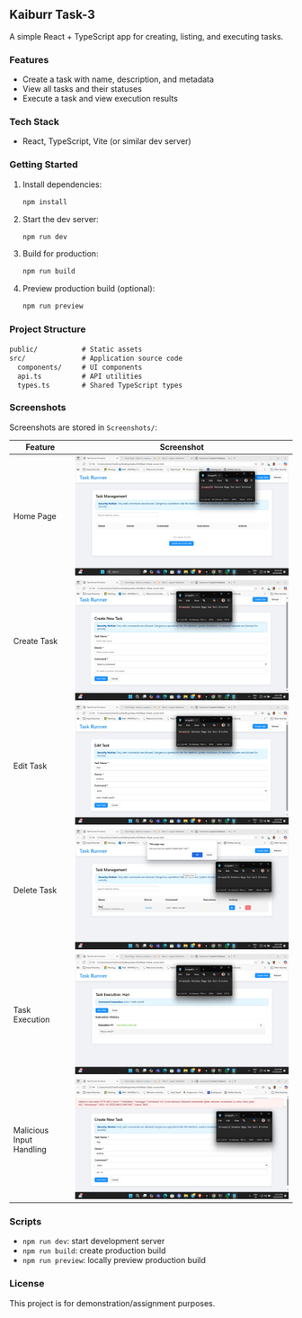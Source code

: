 ## Kaiburr Task-3

A simple React + TypeScript app for creating, listing, and executing tasks.

### Features
- Create a task with name, description, and metadata
- View all tasks and their statuses
- Execute a task and view execution results

### Tech Stack
- React, TypeScript, Vite (or similar dev server)

### Getting Started
1. Install dependencies:
   ```bash
   npm install
   ```
2. Start the dev server:
   ```bash
   npm run dev
   ```
3. Build for production:
   ```bash
   npm run build
   ```
4. Preview production build (optional):
   ```bash
   npm run preview
   ```

### Project Structure
```
public/           # Static assets
src/              # Application source code
  components/     # UI components
  api.ts          # API utilities
  types.ts        # Shared TypeScript types
```

### Screenshots
Screenshots are stored in `Screenshots/`:

| Feature | Screenshot |
|---------|------------|
| Home Page | ![Home page](Screenshots/Home%20page.jpg) |
| Create Task | ![Create Task](Screenshots/Create%20Task.jpg) |
| Edit Task | ![Edit Task](Screenshots/Edit%20Task.jpg) |
| Delete Task | ![Delete](Screenshots/Delete.jpg) |
| Task Execution | ![Execution](Screenshots/Execution.jpg) |
| Malicious Input Handling | ![Malicious](Screenshots/Malicious.jpg) |

### Scripts
- `npm run dev`: start development server
- `npm run build`: create production build
- `npm run preview`: locally preview production build

### License
This project is for demonstration/assignment purposes.


